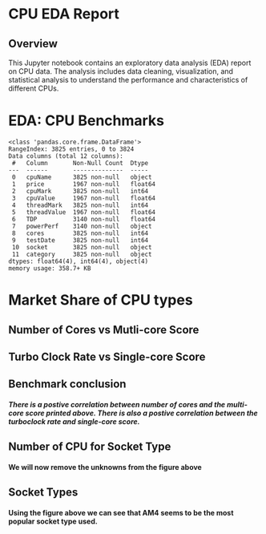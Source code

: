 # CPU EDA Report


## Overview

This Jupyter notebook contains an exploratory data analysis (EDA) report on CPU data. The analysis includes data cleaning, visualization, and statistical analysis to understand the performance and characteristics of different CPUs.

# EDA: CPU Benchmarks

```
<class 'pandas.core.frame.DataFrame'>
RangeIndex: 3825 entries, 0 to 3824
Data columns (total 12 columns):
 #   Column       Non-Null Count  Dtype  
---  ------       --------------  -----  
 0   cpuName      3825 non-null   object 
 1   price        1967 non-null   float64
 2   cpuMark      3825 non-null   int64  
 3   cpuValue     1967 non-null   float64
 4   threadMark   3825 non-null   int64  
 5   threadValue  1967 non-null   float64
 6   TDP          3140 non-null   float64
 7   powerPerf    3140 non-null   object 
 8   cores        3825 non-null   int64  
 9   testDate     3825 non-null   int64  
 10  socket       3825 non-null   object 
 11  category     3825 non-null   object 
dtypes: float64(4), int64(4), object(4)
memory usage: 358.7+ KB

```

# Market Share of CPU types 

## Number of Cores vs Mutli-core Score 

## Turbo Clock Rate vs Single-core Score 


## Benchmark conclusion
#####  There is a postive correlation between number of cores and the multi-core score printed above. There is also a postive correlation between the turboclock rate and single-core score. 

## Number of CPU for Socket Type

#### We will now remove the unknowns from the figure above 

## Socket Types 
#### Using the figure above we can see that AM4 seems to be the most popular socket type used. 

